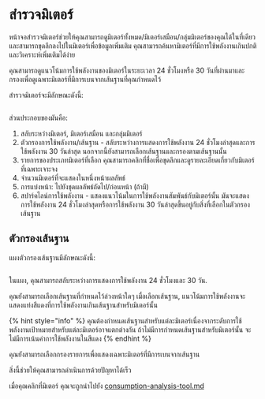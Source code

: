 # สำรวจมิเตอร์

หน้าจอสำรวจมิเตอร์ช่วยให้คุณสามารถดูมิเตอร์ทั้งหมด/มิเตอร์เสมือน/กลุ่มมิเตอร์ของคุณได้ในที่เดียว และสามารถขุดลึกลงไปในมิเตอร์เพื่อข้อมูลเพิ่มเติม คุณสามารถค้นหามิเตอร์ที่มีการใช้พลังงานเกินปกติและวิเคราะห์เพิ่มเติมได้ง่าย

คุณสามารถดูแนวโน้มการใช้พลังงานของมิเตอร์ในระยะเวลา 24 ชั่วโมงหรือ 30 วันที่ผ่านมาและกรองเพื่อดูเฉพาะมิเตอร์ที่มีการเบนจากเส้นฐานที่คุณกำหนดไว้

สำรวจมิเตอร์จะมีลักษณะดังนี้:

<figure><img src="../.gitbook/assets/image (2).png" alt=""><figcaption></figcaption></figure>

ส่วนประกอบของมันคือ:

1. สลับระหว่างมิเตอร์, มิเตอร์เสมือน และกลุ่มมิเตอร์
2. ตัวกรองการใช้พลังงาน/เส้นฐาน - สลับระหว่างการแสดงการใช้พลังงาน 24 ชั่วโมงล่าสุดและการใช้พลังงาน 30 วันล่าสุด นอกจากนี้ยังสามารถเลือกเส้นฐานและกรองตามเส้นฐานนั้น
3. รายการของประเภทมิเตอร์ที่เลือก คุณสามารถคลิกที่ชื่อเพื่อขุดลึกและดูรายละเอียดเกี่ยวกับมิเตอร์ที่เฉพาะเจาะจง
4. จำนวนมิเตอร์ที่จะแสดงในหนึ่งหน้าผลลัพธ์
5. การแบ่งหน้า: ไปยังชุดผลลัพธ์ถัดไป/ก่อนหน้า (ถ้ามี)
6. สปาร์คไลน์การใช้พลังงาน - แสดงแนวโน้มในการใช้พลังงานสัมพันธ์กับมิเตอร์นั้น มันจะแสดงการใช้พลังงาน 24 ชั่วโมงล่าสุดหรือการใช้พลังงาน 30 วันล่าสุดขึ้นอยู่กับสิ่งที่เลือกในตัวกรองเส้นฐาน

## ตัวกรองเส้นฐาน

แผงตัวกรองเส้นฐานมีลักษณะดังนี้:

<figure><img src="../.gitbook/assets/image (3).png" alt=""><figcaption></figcaption></figure>

ในแผง, คุณสามารถสลับระหว่างการแสดงการใช้พลังงาน 24 ชั่วโมงและ 30 วัน.

คุณยังสามารถเลือกเส้นฐานที่กำหนดไว้ล่วงหน้าใดๆ  เมื่อเลือกเส้นฐาน, แนวโน้มการใช้พลังงานจะแสดงแท่งสีแดงที่การใช้พลังงานเกินเส้นฐานสำหรับมิเตอร์นั้น

{% hint style="info" %}
คุณต้องกำหนดเส้นฐานสำหรับแต่ละมิเตอร์เนื่องจากระดับการใช้พลังงานเป้าหมายสำหรับแต่ละมิเตอร์อาจแตกต่างกัน ถ้าไม่มีการกำหนดเส้นฐานสำหรับมิเตอร์นั้น จะไม่มีการเน้นค่าการใช้พลังงานในสีแดง
{% endhint %}

คุณยังสามารถเลือกกรองรายการเพื่อแสดงเฉพาะมิเตอร์ที่มีการเบนจากเส้นฐาน

สิ่งนี้ช่วยให้คุณสามารถดำเนินการด้วยปัญหาได้เร็ว

เมื่อคุณคลิกที่มิเตอร์ คุณจะถูกนำไปยัง [consumption-analysis-tool.md](consumption-analysis-tool.md "mention")